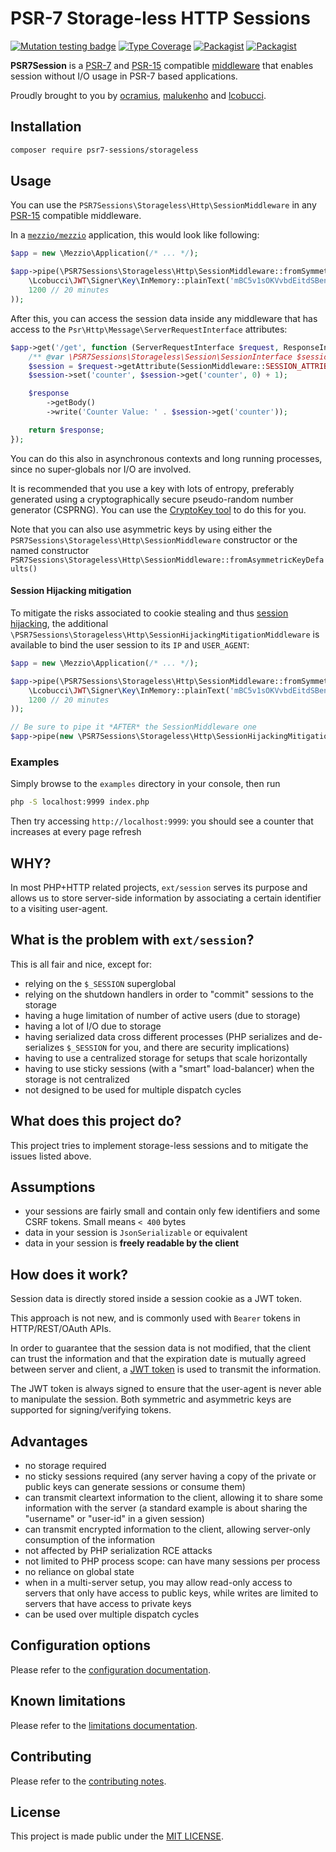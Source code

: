 # PSR-7 Storage-less HTTP Sessions

[![Mutation testing badge](https://img.shields.io/endpoint?style=flat&url=https%3A%2F%2Fbadge-api.stryker-mutator.io%2Fgithub.com%2Fpsr7-sessions%2Fstorageless%2F8.5.x)](https://dashboard.stryker-mutator.io/reports/github.com/psr7-sessions/storageless/8.5.x)
[![Type Coverage](https://shepherd.dev/github/psr7-sessions/storageless/coverage.svg)](https://shepherd.dev/github/psr7-sessions/storageless)
[![Packagist](https://img.shields.io/packagist/v/psr7-sessions/storageless.svg)](https://packagist.org/packages/psr7-sessions/storageless)
[![Packagist](https://img.shields.io/packagist/vpre/psr7-sessions/storageless.svg)](https://packagist.org/packages/psr7-sessions/storageless)

**PSR7Session** is a [PSR-7](http://www.php-fig.org/psr/psr-7/) and
[PSR-15](https://github.com/php-fig/fig-standards/blob/master/accepted/PSR-15-request-handlers.md)
compatible [middleware](https://mwop.net/blog/2015-01-08-on-http-middleware-and-psr-7.html) that enables
session without I/O usage in PSR-7 based applications.

Proudly brought to you by [ocramius](https://github.com/Ocramius), [malukenho](https://github.com/malukenho) and [lcobucci](https://github.com/lcobucci).

## Installation

```sh
composer require psr7-sessions/storageless
```

## Usage

You can use the `PSR7Sessions\Storageless\Http\SessionMiddleware` in any
[PSR-15](https://github.com/php-fig/fig-standards/blob/master/accepted/PSR-15-request-handlers.md)
compatible middleware.

In a [`mezzio/mezzio`](https://github.com/mezzio/mezzio)
application, this would look like following:

```php
$app = new \Mezzio\Application(/* ... */);

$app->pipe(\PSR7Sessions\Storageless\Http\SessionMiddleware::fromSymmetricKeyDefaults(
    \Lcobucci\JWT\Signer\Key\InMemory::plainText('mBC5v1sOKVvbdEitdSBenu59nfNfhwkedkJVNabosTw='), // replace this with a key of your own (see docs below)
    1200 // 20 minutes
));
```

After this, you can access the session data inside any middleware that
has access to the `Psr\Http\Message\ServerRequestInterface` attributes:

```php
$app->get('/get', function (ServerRequestInterface $request, ResponseInterface $response) : ResponseInterface {
    /** @var \PSR7Sessions\Storageless\Session\SessionInterface $session */
    $session = $request->getAttribute(SessionMiddleware::SESSION_ATTRIBUTE);
    $session->set('counter', $session->get('counter', 0) + 1);

    $response
        ->getBody()
        ->write('Counter Value: ' . $session->get('counter'));

    return $response;
});
```

You can do this also in asynchronous contexts and long running processes,
since no super-globals nor I/O are involved.

It is recommended that you use a key with lots of entropy, preferably
generated using a cryptographically secure pseudo-random number generator
(CSPRNG). You can use the [CryptoKey tool](https://github.com/AndrewCarterUK/CryptoKey)
to do this for you.

Note that you can also use asymmetric keys by using either the
`PSR7Sessions\Storageless\Http\SessionMiddleware` constructor or the named
constructor `PSR7Sessions\Storageless\Http\SessionMiddleware::fromAsymmetricKeyDefaults()`

#### Session Hijacking mitigation

To mitigate the risks associated to cookie stealing and thus
[session hijacking](https://cheatsheetseries.owasp.org/cheatsheets/Session_Management_Cheat_Sheet.html#binding-the-session-id-to-other-user-properties),
the additional `\PSR7Sessions\Storageless\Http\SessionHijackingMitigationMiddleware`
is available to bind the user session to its `IP` and `USER_AGENT`:

```php
$app = new \Mezzio\Application(/* ... */);

$app->pipe(\PSR7Sessions\Storageless\Http\SessionMiddleware::fromSymmetricKeyDefaults(
    \Lcobucci\JWT\Signer\Key\InMemory::plainText('mBC5v1sOKVvbdEitdSBenu59nfNfhwkedkJVNabosTw='), // replace this with a key of your own (see docs below)
    1200 // 20 minutes
));

// Be sure to pipe it *AFTER* the SessionMiddleware one
$app->pipe(new \PSR7Sessions\Storageless\Http\SessionHijackingMitigationMiddleware());
```

### Examples

Simply browse to the `examples` directory in your console, then run

```sh
php -S localhost:9999 index.php
```

Then try accessing `http://localhost:9999`: you should see a counter
that increases at every page refresh

## WHY?

In most PHP+HTTP related projects, `ext/session` serves its purpose and
allows us to store server-side information by associating a certain
identifier to a visiting user-agent.

## What is the problem with `ext/session`?

This is all fair and nice, except for:

* relying on the `$_SESSION` superglobal
* relying on the shutdown handlers in order to "commit" sessions to the
  storage
* having a huge limitation of number of active users (due to storage)
* having a lot of I/O due to storage
* having serialized data cross different processes (PHP serializes and
  de-serializes `$_SESSION` for you, and there are security implications)
* having to use a centralized storage for setups that scale horizontally
* having to use sticky sessions (with a "smart" load-balancer) when the
  storage is not centralized
* not designed to be used for multiple dispatch cycles

## What does this project do?

This project tries to implement storage-less sessions and to mitigate the
issues listed above.

## Assumptions

* your sessions are fairly small and contain only few identifiers and
  some CSRF tokens. Small means `< 400` bytes
* data in your session is `JsonSerializable` or equivalent
* data in your session is **freely readable by the client**

## How does it work?

Session data is directly stored inside a session cookie as a JWT token.

This approach is not new, and is commonly used with `Bearer` tokens in
HTTP/REST/OAuth APIs.

In order to guarantee that the session data is not modified, that the
client can trust the information and that the expiration date is
mutually agreed between server and client, a [JWT token](https://tools.ietf.org/html/rfc7519)
is used to transmit the information.

The JWT token is always signed to ensure that the user-agent is never
able to manipulate the session.
Both symmetric and asymmetric keys are supported for signing/verifying
tokens.

## Advantages

* no storage required
* no sticky sessions required (any server having a copy of the private or
  public keys can generate sessions or consume them)
* can transmit cleartext information to the client, allowing it to share
  some information with the server (a standard example is about sharing the
  "username" or "user-id" in a given session)
* can transmit encrypted information to the client, allowing server-only
  consumption of the information
* not affected by PHP serialization RCE attacks
* not limited to PHP process scope: can have many sessions per process
* no reliance on global state
* when in a multi-server setup, you may allow read-only access to servers
  that only have access to public keys, while writes are limited to
  servers that have access to private keys
* can be used over multiple dispatch cycles

## Configuration options

Please refer to the [configuration documentation](docs/configuration.md).

## Known limitations

Please refer to the [limitations documentation](docs/limitations.md).

## Contributing

Please refer to the [contributing notes](CONTRIBUTING.md).

## License

This project is made public under the [MIT LICENSE](LICENSE).
